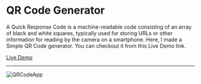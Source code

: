 # QR Code Generator
A Quick Response Code is a machine-readable code consisting of an array of black and white squares, typically used for storing URLs or other information for reading by the camera on a smartphone. Here, I made a Simple QR Code generator. You can checkout it from this Live Demo link.

[Live Demo](https://abhinavthedev.github.io/qr-code-generator)

---

![QRCodeApp](https://github.com/AbhinavTheDev/qr-code-generator/assets/85792055/e963b071-7ab7-4a15-9416-70bdac1d8b61)
